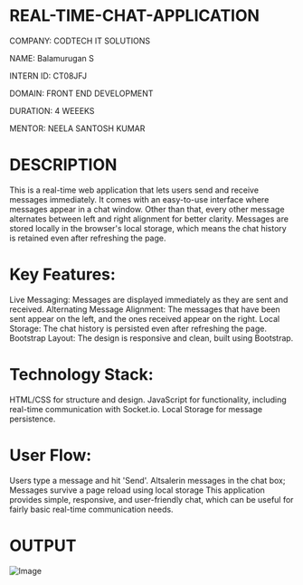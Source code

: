 # REAL-TIME-CHAT-APPLICATION

COMPANY: CODTECH IT SOLUTIONS

NAME: Balamurugan S

INTERN ID: CT08JFJ

DOMAIN: FRONT END DEVELOPMENT

DURATION: 4 WEEEKS

MENTOR: NEELA SANTOSH KUMAR

# DESCRIPTION

This is a real-time web application that lets users send and receive messages immediately. It comes with an easy-to-use interface where messages appear in a chat window. Other than that, every other message alternates between left and right alignment for better clarity. Messages are stored locally in the browser's local storage, which means the chat history is retained even after refreshing the page.

# Key Features:
Live Messaging: Messages are displayed immediately as they are sent and received.
Alternating Message Alignment: The messages that have been sent appear on the left, and the ones received appear on the right.
Local Storage: The chat history is persisted even after refreshing the page.
Bootstrap Layout: The design is responsive and clean, built using Bootstrap.

# Technology Stack:
HTML/CSS for structure and design.
JavaScript for functionality, including real-time communication with Socket.io.
Local Storage for message persistence.

# User Flow:
Users type a message and hit 'Send'.
Altsalerin messages in the chat box;
Messages survive a page reload using local storage
This application provides simple, responsive, and user-friendly chat, which can be useful for fairly basic real-time communication needs.

 # OUTPUT

![Image](https://github.com/user-attachments/assets/eb7a8dca-f4d7-4375-bfd4-7b50b5ab3219)
